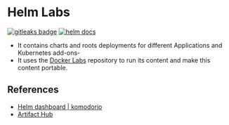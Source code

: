 # Helm Labs

[![gitleaks badge](https://img.shields.io/badge/protected%20by-gitleaks-blue)](https://github.com/zricethezav/gitleaks#pre-commit) [![helm docs](https://img.shields.io/badge/docs%20by-helmdocs-green)](https://github.com/zricethezav/gitleaks#pre-commit)

- It contains charts and roots deployments for different Applications and Kubernetes add-ons-
- It uses the [Docker Labs](https://github.com/carlosrodlop/docker-labs) repository to run its content and make this content portable.

## References

- [Helm dashboard | komodorio](https://github.com/komodorio/helm-dashboard)
- [Artifact Hub](https://artifacthub.io/)
